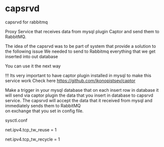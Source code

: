 # capsrvd
capsrvd for rabbitmq

Proxy Service that receives data from mysql plugin Captor and send them to RabbitMQ.

The idea of the capsrvd was to be part of system that provide a solution to the following issue 
We needed to send to Rabbitmq everything that we get inserted into out database


You can use it the next way

!!! Its very important to have captor plugin installed in mysql to make this service work
Check here https://github.com/ikonopistsev/captor

Make a trigger in your mysql database that on each insert row in database it will send 
via captor plugin the data that you insert in database to capsrvd service. The capsrvd 
will accept the data that it received from mysql and immediately sends them to RabbitMQ    
on exchange that you set in config file. 

sysctl.conf 

net.ipv4.tcp_tw_reuse = 1 

net.ipv4.tcp_tw_recycle = 1

